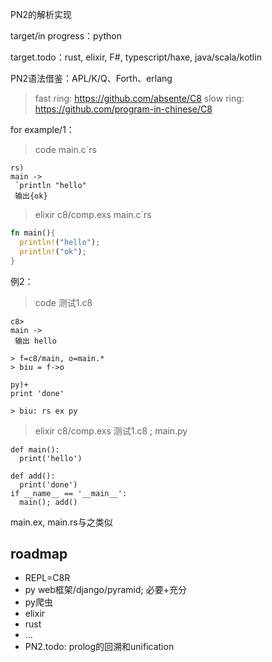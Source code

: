 

PN2的解析实现

target/in progress：python

target.todo：rust, elixir, F#, typescript/haxe, java/scala/kotlin

PN2语法借鉴：APL/K/Q、Forth、erlang

>fast ring: https://github.com/absente/C8
>slow ring: https://github.com/program-in-chinese/C8

for example/1：
>code main.c`rs
```
rs)
main ->
 `println "hello"
 输出{ok}
```
>elixir c8/comp.exs main.c`rs
```rust
fn main(){
  println!("hello");
  println!("ok");
}
```

例2：
>code 测试1.c8
```
c8>
main ->
 输出 hello

> f=c8/main, o=main.*
> biu = f->o

py)+
print 'done'

> biu: rs ex py
```
>elixir c8/comp.exs 测试1.c8 ; main.py
```
def main():
  print('hello')

def add():
  print('done')
if __name__ == '__main__':
  main(); add()
```
main.ex, main.rs与之类似


roadmap
-------
 - REPL=C8R
 - py web框架/django/pyramid; 必要+充分
 - py爬虫
 - elixir
 - rust
 - ...
 - PN2.todo: prolog的回溯和unification
